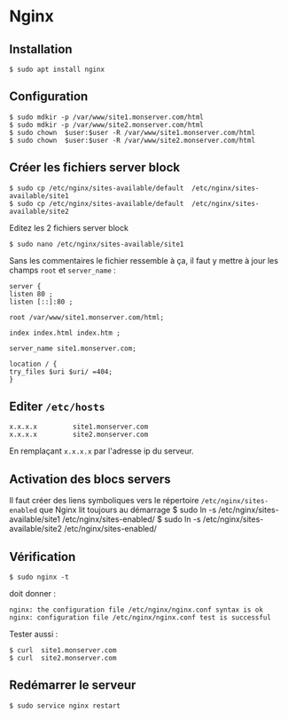 # Nginx

## Installation

    $ sudo apt install nginx

## Configuration

    $ sudo mdkir -p /var/www/site1.monserver.com/html 
    $ sudo mdkir -p /var/www/site2.monserver.com/html
    $ sudo chown  $user:$user -R /var/www/site1.monserver.com/html
    $ sudo chown  $user:$user -R /var/www/site2.monserver.com/html

## Créer les fichiers server block

    $ sudo cp /etc/nginx/sites-available/default  /etc/nginx/sites-available/site1
    $ sudo cp /etc/nginx/sites-available/default  /etc/nginx/sites-available/site2

Editez les 2 fichiers server block

    $ sudo nano /etc/nginx/sites-available/site1

Sans les commentaires le fichier ressemble à ça, il faut y mettre à jour les champs `root` et `server_name` :

    server {
    listen 80 ;
    listen [::]:80 ;

    root /var/www/site1.monserver.com/html;

    index index.html index.htm ;

    server_name site1.monserver.com;

    location / {
    try_files $uri $uri/ =404;
    }

## Editer `/etc/hosts`

    x.x.x.x         site1.monserver.com
    x.x.x.x         site2.monserver.com
En remplaçant `x.x.x.x` par l'adresse ip du serveur.

## Activation des blocs servers

Il faut créer des liens symboliques vers le répertoire `/etc/nginx/sites-enabled` que Nginx lit toujours au démarrage
    $ sudo ln -s /etc/nginx/sites-available/site1 /etc/nginx/sites-enabled/
    $ sudo ln -s /etc/nginx/sites-available/site2 /etc/nginx/sites-enabled/

## Vérification

    $ sudo nginx -t
 doit donner :

    nginx: the configuration file /etc/nginx/nginx.conf syntax is ok
    nginx: configuration file /etc/nginx/nginx.conf test is successful

Tester aussi :

    $ curl  site1.monserver.com
    $ curl  site2.monserver.com

## Redémarrer le serveur

    $ sudo service nginx restart